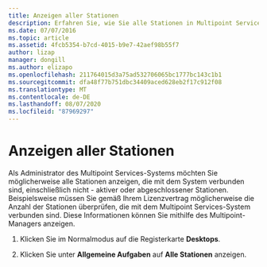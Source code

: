 ```yaml
---
title: Anzeigen aller Stationen
description: Erfahren Sie, wie Sie alle Stationen in Multipoint Services anzeigen.
ms.date: 07/07/2016
ms.topic: article
ms.assetid: 4fcb5354-b7cd-4015-b9e7-42aef98b55f7
author: lizap
manager: dongill
ms.author: elizapo
ms.openlocfilehash: 211764015d3a75ad532706065bc1777bc143c1b1
ms.sourcegitcommit: dfa48f77b751dbc34409aced628eb2f17c912f08
ms.translationtype: MT
ms.contentlocale: de-DE
ms.lasthandoff: 08/07/2020
ms.locfileid: "87969297"
---
```

# <a name="show-all-stations"></a>Anzeigen aller Stationen
Als Administrator des Multipoint Services-Systems möchten Sie möglicherweise alle Stationen anzeigen, die mit dem System verbunden sind, einschließlich nicht \- aktiver oder abgeschlossener Stationen. Beispielsweise müssen Sie gemäß Ihrem Lizenzvertrag möglicherweise die Anzahl der Stationen überprüfen, die mit dem Multipoint Services-System verbunden sind. Diese Informationen können Sie mithilfe des Multipoint-Managers anzeigen.

1.  Klicken Sie im Normalmodus auf die Registerkarte **Desktops**.

2.  Klicken Sie unter **Allgemeine Aufgaben** auf **Alle Stationen** anzeigen.